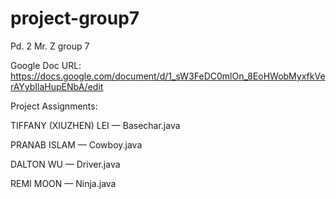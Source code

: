 project-group7
==============

Pd. 2 Mr. Z group 7

Google Doc URL: https://docs.google.com/document/d/1_sW3FeDC0mlOn_8EoHWobMyxfkVerAYybIlaHupENbA/edit

Project Assignments:

TIFFANY (XIUZHEN) LEI — Basechar.java

PRANAB ISLAM — Cowboy.java

DALTON WU — Driver.java

REMI MOON — Ninja.java
